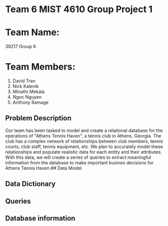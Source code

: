 # Team 6 MIST 4610 Group Project 1

# Team Name: 
39217 Group 6

# Team Members: 

1. David Tran
2. Nick Kalenik
3. Minathi Mekala
4. Ngoc Nguyen
5. Anthony Ramage

## Problem Description 
Our team has been tasked to model and create a relational database for the operations of "Athens Tennis Haven", a tennis club in Athens, Georgia. The club has a complex network of relationships between club members, tennis courts, club staff, tennis equipment, etc. We plan to accurately model these relationships and populate realistic data for each entity and their attributes. With this data, we will create a series of queries to extract meaningful information from the database to make important busines decisions for Athens Tennis Haven.## Data Model 

## Data Dictionary 

## Queries 

## Database information
